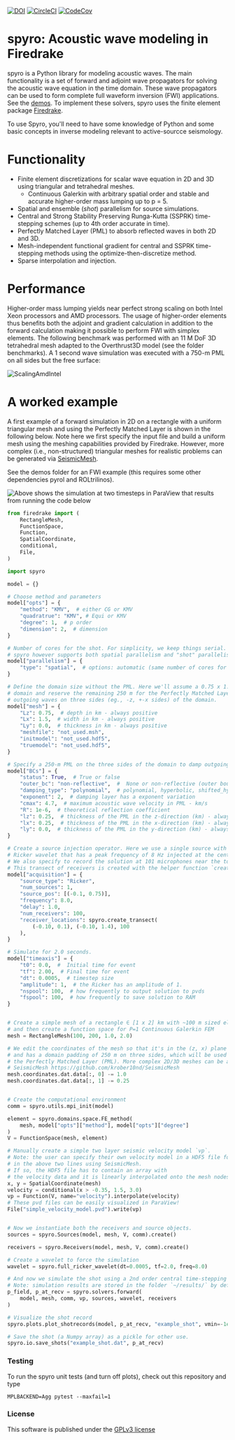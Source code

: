 [![DOI](https://zenodo.org/badge/318542339.svg)](https://zenodo.org/badge/latestdoi/318542339)
[![CircleCI](https://img.shields.io/circleci/project/github/krober10nd/spyro/main.svg?style=flat-square)](https://circleci.com/gh/krober10nd/spyro/tree/main)
[![CodeCov](https://codecov.io/gh/krober10nd/spyro/branch/main/graph/badge.svg)](https://codecov.io/gh/krober10nd/spyro)

spyro: Acoustic wave modeling in Firedrake
============================================

spyro is a Python library for modeling acoustic waves. The main
functionality is a set of forward and adjoint wave propagators for solving the acoustic wave equation in the time domain.
These wave propagators can be used to form complete full waveform inversion (FWI) applications. See the [demos](https://github.com/krober10nd/spyro/tree/main/demos).
To implement these solvers, spyro uses the finite element package [Firedrake](https://www.firedrakeproject.org/index.html).

To use Spyro, you'll need to have some knowledge of Python and some basic concepts in inverse modeling relevant to active-sourcce seismology.

Functionality
=============

* Finite element discretizations for scalar wave equation in 2D and 3D using triangular and tetrahedral meshes.
    * Continuous Galerkin with arbitrary spatial order and stable and accurate higher-order mass lumping up to p = 5.
* Spatial and ensemble (*shot*) parallelism for source simulations.
* Central and Strong Stability Preserving Runga-Kutta (SSPRK) time-stepping schemes (up to 4th order accurate in time).
* Perfectly Matched Layer (PML) to absorb reflected waves in both 2D and 3D.
* Mesh-independent functional gradient for central and SSPRK time-stepping methods using the optimize-then-discretize method.
* Sparse interpolation and injection.


Performance
===========

Higher-order mass lumping yields near perfect strong scaling on both Intel Xeon processors and AMD processors. The usage of higher-order elements thus benefits both the adjoint and gradient calculation in addition to the forward calculation making it possible to perform FWI with simplex elements. The following benchmark was performed with an 11 M DoF 3D tetrahedral mesh adapted to the Overthrust3D model (see the folder benchmarks). A 1 second wave simulation was executed with a 750-m PML on all sides but the free surface:

![ScalingAmdIntel](https://user-images.githubusercontent.com/18619644/111385935-41a6ee80-868a-11eb-8da3-256274bf1c0f.png)


A worked example
=================

A first example of a forward simulation in 2D on a rectangle with a uniform triangular mesh and using the Perfectly Matched Layer is shown in the following below. Note here we first specify the input file and build a uniform mesh using the meshing capabilities provided by Firedrake. However, more complex (i.e., non-structured) triangular meshes for realistic problems can be generated via [SeismicMesh](https://github.com/krober10nd/SeismicMesh).


See the demos folder for an FWI example (this requires some other dependencies pyrol and ROLtrilinos).



![Above shows the simulation at two timesteps in ParaView that results from running the code below](https://user-images.githubusercontent.com/18619644/94087976-7e81df00-fde5-11ea-96c0-474348286091.png)

```python
from firedrake import (
    RectangleMesh,
    FunctionSpace,
    Function,
    SpatialCoordinate,
    conditional,
    File,
)

import spyro

model = {}

# Choose method and parameters
model["opts"] = {
    "method": "KMV",  # either CG or KMV
    "quadratrue": "KMV", # Equi or KMV
    "degree": 1,  # p order
    "dimension": 2,  # dimension
}

# Number of cores for the shot. For simplicity, we keep things serial.
# spyro however supports both spatial parallelism and "shot" parallelism.
model["parallelism"] = {
    "type": "spatial",  # options: automatic (same number of cores for evey processor) or spatial
}

# Define the domain size without the PML. Here we'll assume a 0.75 x 1.50 km
# domain and reserve the remaining 250 m for the Perfectly Matched Layer (PML) to absorb
# outgoing waves on three sides (eg., -z, +-x sides) of the domain.
model["mesh"] = {
    "Lz": 0.75,  # depth in km - always positive
    "Lx": 1.5,  # width in km - always positive
    "Ly": 0.0,  # thickness in km - always positive
    "meshfile": "not_used.msh",
    "initmodel": "not_used.hdf5",
    "truemodel": "not_used.hdf5",
}

# Specify a 250-m PML on the three sides of the domain to damp outgoing waves.
model["BCs"] = {
    "status": True,  # True or false
    "outer_bc": "non-reflective",  #  None or non-reflective (outer boundary condition)
    "damping_type": "polynomial",  # polynomial, hyperbolic, shifted_hyperbolic
    "exponent": 2,  # damping layer has a exponent variation
    "cmax": 4.7,  # maximum acoustic wave velocity in PML - km/s
    "R": 1e-6,  # theoretical reflection coefficient
    "lz": 0.25,  # thickness of the PML in the z-direction (km) - always positive
    "lx": 0.25,  # thickness of the PML in the x-direction (km) - always positive
    "ly": 0.0,  # thickness of the PML in the y-direction (km) - always positive
}

# Create a source injection operator. Here we use a single source with a
# Ricker wavelet that has a peak frequency of 8 Hz injected at the center of the mesh.
# We also specify to record the solution at 101 microphones near the top of the domain.
# This transect of receivers is created with the helper function `create_transect`.
model["acquisition"] = {
    "source_type": "Ricker",
    "num_sources": 1,
    "source_pos": [(-0.1, 0.75)],
    "frequency": 8.0,
    "delay": 1.0,
    "num_receivers": 100,
    "receiver_locations": spyro.create_transect(
        (-0.10, 0.1), (-0.10, 1.4), 100
    ),
}

# Simulate for 2.0 seconds.
model["timeaxis"] = {
    "t0": 0.0,  #  Initial time for event
    "tf": 2.00,  # Final time for event
    "dt": 0.0005,  # timestep size
    "amplitude": 1,  # the Ricker has an amplitude of 1.
    "nspool": 100,  # how frequently to output solution to pvds
    "fspool": 100,  # how frequently to save solution to RAM
}


# Create a simple mesh of a rectangle ∈ [1 x 2] km with ~100 m sized elements
# and then create a function space for P=1 Continuous Galerkin FEM
mesh = RectangleMesh(100, 200, 1.0, 2.0)

# We edit the coordinates of the mesh so that it's in the (z, x) plane
# and has a domain padding of 250 m on three sides, which will be used later to show
# the Perfectly Matched Layer (PML). More complex 2D/3D meshes can be automatically generated with
# SeismicMesh https://github.com/krober10nd/SeismicMesh
mesh.coordinates.dat.data[:, 0] -= 1.0
mesh.coordinates.dat.data[:, 1] -= 0.25


# Create the computational environment
comm = spyro.utils.mpi_init(model)

element = spyro.domains.space.FE_method(
    mesh, model["opts"]["method"], model["opts"]["degree"]
)
V = FunctionSpace(mesh, element)

# Manually create a simple two layer seismic velocity model `vp`.
# Note: the user can specify their own velocity model in a HDF5 file format
# in the above two lines using SeismicMesh.
# If so, the HDF5 file has to contain an array with
# the velocity data and it is linearly interpolated onto the mesh nodes at run-time.
x, y = SpatialCoordinate(mesh)
velocity = conditional(x > -0.35, 1.5, 3.0)
vp = Function(V, name="velocity").interpolate(velocity)
# These pvd files can be easily visualized in ParaView!
File("simple_velocity_model.pvd").write(vp)


# Now we instantiate both the receivers and source objects.
sources = spyro.Sources(model, mesh, V, comm).create()

receivers = spyro.Receivers(model, mesh, V, comm).create()

# Create a wavelet to force the simulation
wavelet = spyro.full_ricker_wavelet(dt=0.0005, tf=2.0, freq=8.0)

# And now we simulate the shot using a 2nd order central time-stepping scheme
# Note: simulation results are stored in the folder `~/results/` by default
p_field, p_at_recv = spyro.solvers.forward(
    model, mesh, comm, vp, sources, wavelet, receivers
)

# Visualize the shot record
spyro.plots.plot_shotrecords(model, p_at_recv, "example_shot", vmin=-1e-5, vmax=1e-5)

# Save the shot (a Numpy array) as a pickle for other use.
spyro.io.save_shots("example_shot.dat", p_at_recv)
```

### Testing

To run the spyro unit tests (and turn off plots), check out this repository and type
```
MPLBACKEND=Agg pytest --maxfail=1
```


### License

This software is published under the [GPLv3 license](https://www.gnu.org/licenses/gpl-3.0.en.html)
